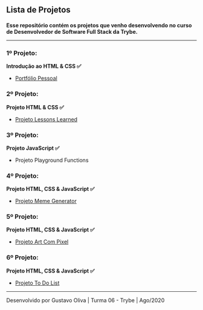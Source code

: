 <h2>Lista de Projetos</h2>
<h4>Esse repositório contém os projetos que venho desenvolvendo no curso de Desenvolvedor de Software Full Stack da Trybe.

<hr>

<h3>1º Projeto:</h3>
<strong>Introdução ao HTML & CSS ✅</strong>
<ul>
<li><a href="https://tgus17.github.io/gustavo-oliva-github-io/Portfolio_Web/" target="_blank">Portfólio Pessoal</a></li>
</ul>

<h3>2º Projeto:</h3>
<strong>Projeto HTML & CSS ✅</strong>
<ul>
<li><a href="https://tgus17.github.io/gustavo-oliva-github-io/Projeto1-HTML/" target="_blank">Projeto Lessons Learned</a></li>
</ul>

<h3>3º Projeto:</h3>
<strong>Projeto JavaScript ✅</strong>
<ul>
<li>Projeto Playground Functions</a></li>
</ul>

<h3>4º Projeto:</h3>
<strong>Projeto HTML, CSS & JavaScript ✅</strong>
<ul>
<li><a href="https://tgus17.github.io/gustavo-oliva-github-io/Projeto3-Meme_Generator/" target="_blank">Projeto Meme Generator</a></li>
</ul>

<h3>5º Projeto:</h3>
<strong>Projeto HTML, CSS & JavaScript ✅</strong>
<ul>
<li><a href="https://tgus17.github.io/gustavo-oliva-github-io/Projeto4-Art_Com_Pixel/" target="_blank">Projeto Art Com Pixel</a></li>
</ul>

<h3>6º Projeto:</h3>
<strong>Projeto HTML, CSS & JavaScript ✅</strong>
<ul>
<li><a href="https://tgus17.github.io/gustavo-oliva-github-io/Projeto5-ToDo_List/" target="_blank">Projeto To Do List</a></li>
</ul>

<hr>

<p style="text-align="center">Desenvolvido por Gustavo Oliva | Turma 06 - Trybe | Ago/2020</p>


